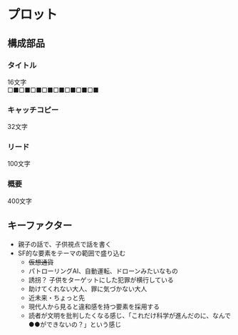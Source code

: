 # プロット

## 構成部品

### タイトル

16文字  
□■□■□■□■□■□■□■□■  

### キャッチコピー

32文字

### リード

100文字

### 概要

400文字

## キーファクター

- 親子の話で、子供視点で話を書く
- SF的な要素をテーマの範囲で盛り込む
  - ~~仮想通貨~~
  - パトローリングAI、自動運転、ドローンみたいなもの
  - 誘拐？ 子供をターゲットにした犯罪が横行している
  - 助けてくれない大人、罪に気づかない大人
  - 近未来・ちょっと先
  - 現代人から見ると違和感を持つ要素を採用する
  - 読者が文明を批判したくなる感じ、「これだけ科学が進んだのに、なんで●●ができないの？」という感じ
